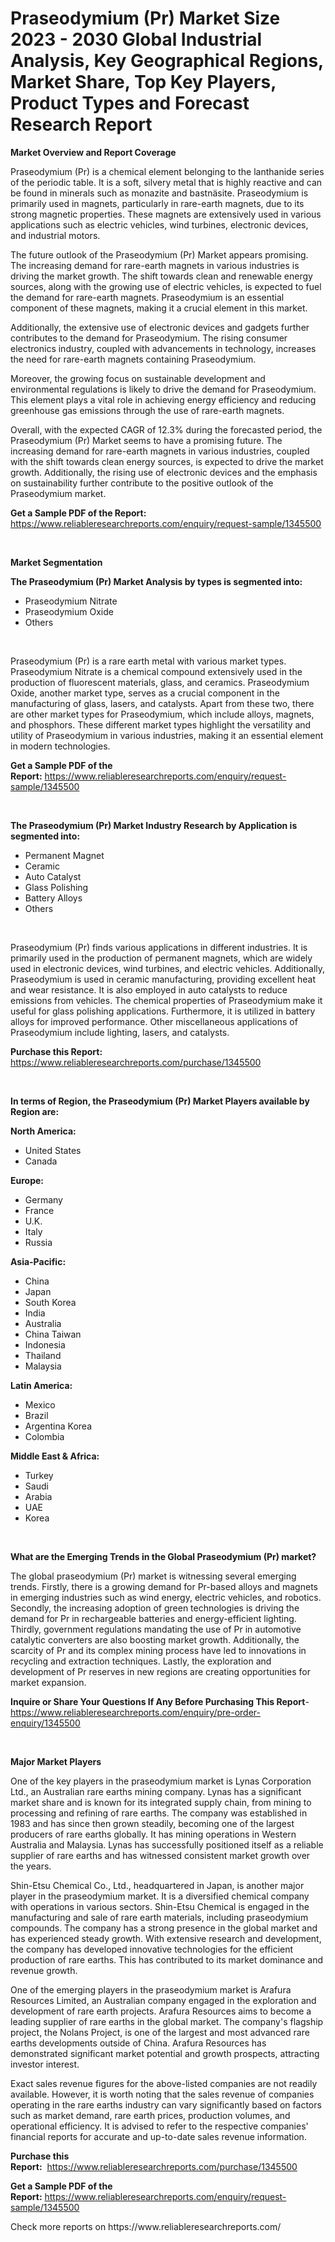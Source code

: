 <p><h1>Praseodymium (Pr) Market Size 2023 - 2030 Global Industrial Analysis, Key Geographical Regions, Market Share, Top Key Players, Product Types and Forecast Research Report</h1></p><p><strong>Market Overview and Report Coverage</strong></p>
<p><p>Praseodymium (Pr) is a chemical element belonging to the lanthanide series of the periodic table. It is a soft, silvery metal that is highly reactive and can be found in minerals such as monazite and bastnäsite. Praseodymium is primarily used in magnets, particularly in rare-earth magnets, due to its strong magnetic properties. These magnets are extensively used in various applications such as electric vehicles, wind turbines, electronic devices, and industrial motors.</p><p>The future outlook of the Praseodymium (Pr) Market appears promising. The increasing demand for rare-earth magnets in various industries is driving the market growth. The shift towards clean and renewable energy sources, along with the growing use of electric vehicles, is expected to fuel the demand for rare-earth magnets. Praseodymium is an essential component of these magnets, making it a crucial element in this market.</p><p>Additionally, the extensive use of electronic devices and gadgets further contributes to the demand for Praseodymium. The rising consumer electronics industry, coupled with advancements in technology, increases the need for rare-earth magnets containing Praseodymium.</p><p>Moreover, the growing focus on sustainable development and environmental regulations is likely to drive the demand for Praseodymium. This element plays a vital role in achieving energy efficiency and reducing greenhouse gas emissions through the use of rare-earth magnets.</p><p>Overall, with the expected CAGR of 12.3% during the forecasted period, the Praseodymium (Pr) Market seems to have a promising future. The increasing demand for rare-earth magnets in various industries, coupled with the shift towards clean energy sources, is expected to drive the market growth. Additionally, the rising use of electronic devices and the emphasis on sustainability further contribute to the positive outlook of the Praseodymium market.</p></p>
<p><strong>Get a Sample PDF of the Report:</strong> <a href="https://www.reliableresearchreports.com/enquiry/request-sample/1345500">https://www.reliableresearchreports.com/enquiry/request-sample/1345500</a></p>
<p>&nbsp;</p>
<p><strong>Market Segmentation</strong></p>
<p><strong>The Praseodymium (Pr) Market Analysis by types is segmented into:</strong></p>
<p><ul><li>Praseodymium Nitrate</li><li>Praseodymium Oxide</li><li>Others</li></ul></p>
<p>&nbsp;</p>
<p><p>Praseodymium (Pr) is a rare earth metal with various market types. Praseodymium Nitrate is a chemical compound extensively used in the production of fluorescent materials, glass, and ceramics. Praseodymium Oxide, another market type, serves as a crucial component in the manufacturing of glass, lasers, and catalysts. Apart from these two, there are other market types for Praseodymium, which include alloys, magnets, and phosphors. These different market types highlight the versatility and utility of Praseodymium in various industries, making it an essential element in modern technologies.</p></p>
<p><strong>Get a Sample PDF of the Report:</strong>&nbsp;<a href="https://www.reliableresearchreports.com/enquiry/request-sample/1345500">https://www.reliableresearchreports.com/enquiry/request-sample/1345500</a></p>
<p>&nbsp;</p>
<p><strong>The Praseodymium (Pr) Market Industry Research by Application is segmented into:</strong></p>
<p><ul><li>Permanent Magnet</li><li>Ceramic</li><li>Auto Catalyst</li><li>Glass Polishing</li><li>Battery Alloys</li><li>Others</li></ul></p>
<p>&nbsp;</p>
<p><p>Praseodymium (Pr) finds various applications in different industries. It is primarily used in the production of permanent magnets, which are widely used in electronic devices, wind turbines, and electric vehicles. Additionally, Praseodymium is used in ceramic manufacturing, providing excellent heat and wear resistance. It is also employed in auto catalysts to reduce emissions from vehicles. The chemical properties of Praseodymium make it useful for glass polishing applications. Furthermore, it is utilized in battery alloys for improved performance. Other miscellaneous applications of Praseodymium include lighting, lasers, and catalysts.</p></p>
<p><strong>Purchase this Report:</strong>&nbsp; <a href="https://www.reliableresearchreports.com/purchase/1345500">https://www.reliableresearchreports.com/purchase/1345500</a></p>
<p>&nbsp;</p>
<p><strong>In terms of Region, the Praseodymium (Pr) Market Players available by Region are:</strong></p>
<p>
    <p> <strong> North America: </strong>
        <ul>
            <li>United States</li>
            <li>Canada</li>
        </ul>
        </p> 
    <p> <strong> Europe: </strong>
        <ul>
            <li>Germany</li>
            <li>France</li>
            <li>U.K.</li>
            <li>Italy</li>
            <li>Russia</li>
        </ul>
        </p> 
    <p> <strong> Asia-Pacific: </strong>
        <ul>
            <li>China</li>
            <li>Japan</li>
            <li>South Korea</li>
            <li>India</li>
            <li>Australia</li>
            <li>China Taiwan</li>
            <li>Indonesia</li>
            <li>Thailand</li>
            <li>Malaysia</li>
        </ul>
        </p> 
    <p> <strong> Latin America: </strong>
        <ul>
            <li>Mexico</li>
            <li>Brazil</li>
            <li>Argentina Korea</li>
            <li>Colombia</li>
        </ul>
        </p> 
    <p> <strong> Middle East & Africa: </strong>
        <ul>
            <li>Turkey</li>
            <li>Saudi</li>
            <li>Arabia</li>
            <li>UAE</li>
            <li>Korea</li>
        </ul>
    </p>
    </p>
<p>&nbsp;</p>
<p><strong>What are the Emerging Trends in the Global Praseodymium (Pr) market?</strong></p>
<p><p>The global praseodymium (Pr) market is witnessing several emerging trends. Firstly, there is a growing demand for Pr-based alloys and magnets in emerging industries such as wind energy, electric vehicles, and robotics. Secondly, the increasing adoption of green technologies is driving the demand for Pr in rechargeable batteries and energy-efficient lighting. Thirdly, government regulations mandating the use of Pr in automotive catalytic converters are also boosting market growth. Additionally, the scarcity of Pr and its complex mining process have led to innovations in recycling and extraction techniques. Lastly, the exploration and development of Pr reserves in new regions are creating opportunities for market expansion.</p></p>
<p><strong>Inquire or Share Your Questions If Any Before Purchasing This Report</strong>- <a href="https://www.reliableresearchreports.com/enquiry/pre-order-enquiry/1345500">https://www.reliableresearchreports.com/enquiry/pre-order-enquiry/1345500</a></p>
<p>&nbsp;</p>
<p><strong>Major Market Players</strong></p>
<p><p>One of the key players in the praseodymium market is Lynas Corporation Ltd., an Australian rare earths mining company. Lynas has a significant market share and is known for its integrated supply chain, from mining to processing and refining of rare earths. The company was established in 1983 and has since then grown steadily, becoming one of the largest producers of rare earths globally. It has mining operations in Western Australia and Malaysia. Lynas has successfully positioned itself as a reliable supplier of rare earths and has witnessed consistent market growth over the years.</p><p>Shin-Etsu Chemical Co., Ltd., headquartered in Japan, is another major player in the praseodymium market. It is a diversified chemical company with operations in various sectors. Shin-Etsu Chemical is engaged in the manufacturing and sale of rare earth materials, including praseodymium compounds. The company has a strong presence in the global market and has experienced steady growth. With extensive research and development, the company has developed innovative technologies for the efficient production of rare earths. This has contributed to its market dominance and revenue growth.</p><p>One of the emerging players in the praseodymium market is Arafura Resources Limited, an Australian company engaged in the exploration and development of rare earth projects. Arafura Resources aims to become a leading supplier of rare earths in the global market. The company's flagship project, the Nolans Project, is one of the largest and most advanced rare earths developments outside of China. Arafura Resources has demonstrated significant market potential and growth prospects, attracting investor interest.</p><p>Exact sales revenue figures for the above-listed companies are not readily available. However, it is worth noting that the sales revenue of companies operating in the rare earths industry can vary significantly based on factors such as market demand, rare earth prices, production volumes, and operational efficiency. It is advised to refer to the respective companies' financial reports for accurate and up-to-date sales revenue information.</p></p>
<p><strong>Purchase this Report:</strong>&nbsp;&nbsp;<a href="https://www.reliableresearchreports.com/purchase/1345500">https://www.reliableresearchreports.com/purchase/1345500</a></p>
<p></p>
<p><strong>Get a Sample PDF of the Report:</strong>&nbsp;<a href="https://www.reliableresearchreports.com/enquiry/request-sample/1345500">https://www.reliableresearchreports.com/enquiry/request-sample/1345500</a></p>
<p>Check more reports on https://www.reliableresearchreports.com/</p>